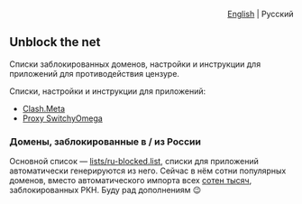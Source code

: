 <p align="right"><a href="README.md">English</a> | Русский</p>

## Unblock the net

Списки заблокированных доменов, настройки и инструкции для приложений для противодействия цензуре.

Списки, настройки и инструкции для приложений:

- [Clash.Meta](lists/clash)
- [Proxy SwitchyOmega](lists/switchy-omega)


### Домены, заблокированные в / из России

Основной список — [lists/ru-blocked.list](lists/ru-blocked.list), списки для приложений автоматически генерируются из него. Сейчас в нём сотни популярных доменов, вместо автоматического импорта всех [сотен тысяч](https://rknweb.ru/statistics), заблокированных РКН. Буду рад дополнениям 😉
